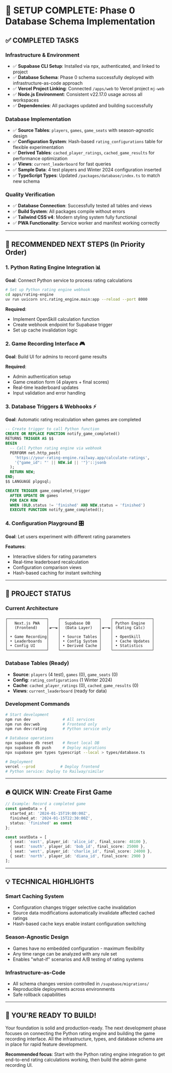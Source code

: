 # 🎉 SETUP COMPLETE: Phase 0 Database Schema Implementation

## ✅ COMPLETED TASKS

### **Infrastructure & Environment**
- ✅ **Supabase CLI Setup**: Installed via npx, authenticated, and linked to project
- ✅ **Database Schema**: Phase 0 schema successfully deployed with infrastructure-as-code approach
- ✅ **Vercel Project Linking**: Connected `/apps/web` to Vercel project `mj-web`
- ✅ **Node.js Environment**: Consistent v22.17.0 usage across all workspaces
- ✅ **Dependencies**: All packages updated and building successfully

### **Database Implementation**
- ✅ **Source Tables**: `players`, `games`, `game_seats` with season-agnostic design
- ✅ **Configuration System**: Hash-based `rating_configurations` table for flexible experimentation
- ✅ **Derived Tables**: `cached_player_ratings`, `cached_game_results` for performance optimization
- ✅ **Views**: `current_leaderboard` for fast queries
- ✅ **Sample Data**: 4 test players and Winter 2024 configuration inserted
- ✅ **TypeScript Types**: Updated `/packages/database/index.ts` to match new schema

### **Quality Verification**
- ✅ **Database Connection**: Successfully tested all tables and views
- ✅ **Build System**: All packages compile without errors
- ✅ **Tailwind CSS v4**: Modern styling system fully functional
- ✅ **PWA Functionality**: Service worker and manifest working correctly

---

## 🎯 RECOMMENDED NEXT STEPS (In Priority Order)

### **1. Python Rating Engine Integration** 📊
**Goal**: Connect Python service to process rating calculations

```bash
# Set up Python rating engine webhook
cd apps/rating-engine
uv run uvicorn src.rating_engine.main:app --reload --port 8000
```

**Required**:
- Implement OpenSkill calculation function
- Create webhook endpoint for Supabase trigger
- Set up cache invalidation logic

### **2. Game Recording Interface** 🎮
**Goal**: Build UI for admins to record game results

**Required**:
- Admin authentication setup
- Game creation form (4 players + final scores)
- Real-time leaderboard updates
- Input validation and error handling

### **3. Database Triggers & Webhooks** ⚡
**Goal**: Automatic rating recalculation when games are completed

```sql
-- Create trigger to call Python function
CREATE OR REPLACE FUNCTION notify_game_completed()
RETURNS TRIGGER AS $$
BEGIN
  -- Call Python rating engine via webhook
  PERFORM net.http_post(
    'https://your-rating-engine.railway.app/calculate-ratings',
    '{"game_id": "' || NEW.id || '"}'::jsonb
  );
  RETURN NEW;
END;
$$ LANGUAGE plpgsql;

CREATE TRIGGER game_completed_trigger
  AFTER UPDATE ON games
  FOR EACH ROW
  WHEN (OLD.status != 'finished' AND NEW.status = 'finished')
  EXECUTE FUNCTION notify_game_completed();
```

### **4. Configuration Playground** 🎛️
**Goal**: Let users experiment with different rating parameters

**Features**:
- Interactive sliders for rating parameters
- Real-time leaderboard recalculation
- Configuration comparison views
- Hash-based caching for instant switching

---

## 📁 PROJECT STATUS

### **Current Architecture**
```
┌─────────────────┐    ┌─────────────────┐    ┌─────────────────┐
│   Next.js PWA   │    │  Supabase DB    │    │ Python Engine   │
│   (Frontend)    │◄──►│  (Data Layer)   │◄──►│ (Rating Calc)   │
│                 │    │                 │    │                 │
│ • Game Recording│    │ • Source Tables │    │ • OpenSkill     │
│ • Leaderboards  │    │ • Config System │    │ • Cache Updates │
│ • Config UI     │    │ • Derived Cache │    │ • Statistics    │
└─────────────────┘    └─────────────────┘    └─────────────────┘
```

### **Database Tables (Ready)**
- **Source**: `players` (4 test), `games` (0), `game_seats` (0)
- **Config**: `rating_configurations` (1 Winter 2024)
- **Cache**: `cached_player_ratings` (0), `cached_game_results` (0)
- **Views**: `current_leaderboard` (ready for data)

### **Development Commands**
```bash
# Start development
npm run dev              # All services
npm run dev:web          # Frontend only
npm run dev:rating       # Python service only

# Database operations
npx supabase db reset    # Reset local DB
npx supabase db push     # Deploy migrations
npx supabase gen types typescript --local > types/database.ts

# Deployment
vercel --prod           # Deploy frontend
# Python service: Deploy to Railway/similar
```

---

## 🔥 QUICK WIN: Create First Game

```typescript
// Example: Record a completed game
const gameData = {
  started_at: '2024-01-15T19:00:00Z',
  finished_at: '2024-01-15T22:30:00Z',
  status: 'finished' as const
};

const seatData = [
  { seat: 'east', player_id: 'alice_id', final_score: 48100 },
  { seat: 'south', player_id: 'bob_id', final_score: 25000 },
  { seat: 'west', player_id: 'charlie_id', final_score: 24000 },
  { seat: 'north', player_id: 'diana_id', final_score: 2900 }
];
```

---

## 💡 TECHNICAL HIGHLIGHTS

### **Smart Caching System**
- Configuration changes trigger selective cache invalidation
- Source data modifications automatically invalidate affected cached ratings
- Hash-based cache keys enable instant configuration switching

### **Season-Agnostic Design**
- Games have no embedded configuration - maximum flexibility
- Any time range can be analyzed with any rule set
- Enables "what-if" scenarios and A/B testing of rating systems

### **Infrastructure-as-Code**
- All schema changes version controlled in `/supabase/migrations/`
- Reproducible deployments across environments
- Safe rollback capabilities

---

## 🚀 **YOU'RE READY TO BUILD!**

Your foundation is solid and production-ready. The next development phase focuses on connecting the Python rating engine and building the game recording interface. All the infrastructure, types, and database schema are in place for rapid feature development.

**Recommended focus**: Start with the Python rating engine integration to get end-to-end rating calculations working, then build the admin game recording UI.

